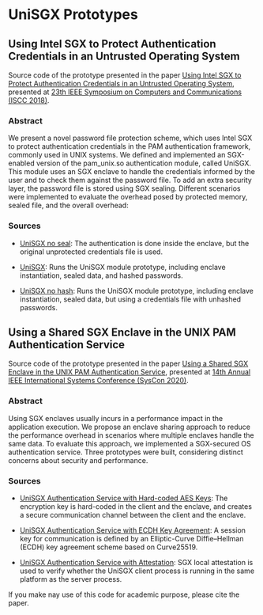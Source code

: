 # UniSGX Prototypes

## Using Intel SGX to Protect Authentication Credentials in an Untrusted Operating System

Source code of the prototype presented in the paper [Using Intel SGX to Protect Authentication Credentials in an Untrusted Operating System](https://ieeexplore.ieee.org/document/8538470), presented at [23th IEEE Symposium on Computers and Communications (ISCC 2018)](https://iscc2018.ieee-iscc.org).

### Abstract
We present a novel password file protection scheme, which uses Intel SGX to protect authentication credentials in the PAM authentication framework, commonly used in UNIX systems. We defined and implemented an SGX-enabled version of the pam_unix.so authentication module, called UniSGX. This module uses an SGX enclave to handle the credentials informed by the user and to check them against the password file. To add an extra security layer, the password file is stored using SGX sealing. Different scenarios were implemented to evaluate the overhead posed by protected memory, sealed file, and the overall overhead:

### Sources
- [UniSGX no seal](https://github.com/newtoncw/unisgx/tree/master/unisgx_no_seal): The authentication is done inside the enclave, but the original unprotected credentials file is used.

- [UniSGX](https://github.com/newtoncw/unisgx/tree/master/unisgx): Runs the UniSGX module prototype, including enclave instantiation, sealed data, and hashed passwords.

- [UniSGX no hash](https://github.com/newtoncw/unisgx/tree/master/unisgx_no_hash): Runs the UniSGX module prototype, including enclave instantiation, sealed data, but using a credentials file with unhashed passwords.

## Using a Shared SGX Enclave in the UNIX PAM Authentication Service

Source code of the prototype presented in the paper [Using a Shared SGX Enclave in the UNIX PAM Authentication Service](https://2020.ieeesyscon.org), presented at [14th Annual IEEE International Systems Conference (SysCon 2020)](https://2020.ieeesyscon.org).

### Abstract
Using SGX enclaves usually incurs in a performance impact in the application execution. We propose an enclave sharing approach to reduce the performance overhead in scenarios where multiple enclaves handle the same data. To evaluate this approach, we implemented a SGX-secured OS authentication service. Three prototypes were built, considering distinct concerns about security and performance.

### Sources
- [UniSGX Authentication Service with Hard-coded AES Keys](https://github.com/newtoncw/unisgx/tree/master/unisgx_auth_server_hard_aes): The encryption key is hard-coded in the client and the enclave, and creates a secure communication channel between the client and the enclave.

- [UniSGX Authentication Service with ECDH Key Agreement](https://github.com/newtoncw/unisgx/tree/master/unisgx_auth_server_ecdh_agreement): A session key for communication is defined by an Elliptic-Curve Diffie–Hellman (ECDH) key agreement scheme based on Curve25519.

- [UniSGX Authentication Service with Attestation](https://github.com/newtoncw/unisgx/tree/master/unisgx_auth_server_attestation): SGX local attestation is used to verify whether the UniSGX client process is running in the same platform as the server process.

If you make nay use of this code for academic purpose, please cite the paper.
